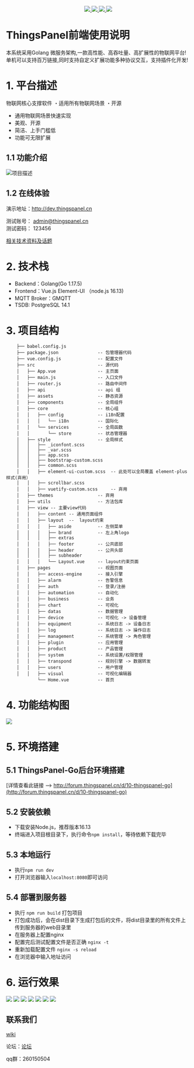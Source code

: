 <p style="text-align: center">
    <a href="https://github.com/ThingsPanel/ThingsPanel-Backend-Vue">
        <img src="https://img.shields.io/npm/v/cxs-ui?color=blue">
    </a>
    <a href="">
        <img src="https://img.shields.io/static/v1?label=Vue&message=2.0&color=green">
    </a>
    <a href="https://github.com/ThingsPanel/ThingsPanel-Backend-Vue">
        <img src="https://img.shields.io/npm/dependency-version/cxs-ui/element-ui?color=green">
    </a>
    <a href="LICENSE">
        <img src="https://img.shields.io/badge/License-MIT-yellow.svg">
    </a>
</p>

# ThingsPanel前端使用说明

本系统采用Golang 微服务架构,一款高性能、高吞吐量、高扩展性的物联网平台! 单机可以支持百万链接,同时支持自定义扩展功能多种协议交互，支持插件化开发!

# 1. 平台描述

物联网核心支撑软件 ・适用所有物联网场景 ・开源

* 通用物联网场景快速实现
* 美观、开源
* 简洁、上手门槛低   
* 功能可无限扩展

## 1.1 功能介绍

![项目描述](README_files/1.jpg)

## 1.2 在线体验

演示地址：http://dev.thingspanel.cn

测试账号： admin@thingspanel.cn  
测试密码： 123456

[相关技术资料及话题](http://forum.thingspanel.cn/)

# 2. 技术栈

- Backend：Golang(Go 1.17.5)
- Frontend：Vue.js Element-UI （node.js 16.13)
- MQTT Broker：GMQTT
- TSDB: PostgreSQL 14.1

# 3. 项目结构
        ├── babel.config.js
        ├── package.json               -- 包管理器代码
        ├── vue.config.js              -- 配置文件
        ├── src                        -- 源代码
        │   ├── App.vue                -- 主页面
        │   ├── main.js                -- 入口文件
        │   ├── router.js              -- 路由中间件
        │   ├── api                    -- api 组
        │   ├── assets                 -- 静态资源
        │   ├── components             -- 全局组件
        │   ├── core                   -- 核心组
        │   │   ├── config             -- i18n配置
        │   │   │   └── i18n           -- 国际化
        │   │   └── services           -- 全局函数
        │   │       └── store          -- 状态管理器
        │   ├── style                  -- 全局样式
        │   │   ├── _iconfont.scss
        │   │   ├── _var.scss
        │   │   ├── app.scss
        │   │   ├── bootstrap-custom.scss
        │   │   ├── common.scss
        │   │   ├── element-ui-custom.scss  -- 此处可以全局覆盖 element-plus 样式(弃用）
        │   │   ├── scrollbar.scss
        │   │   ├── vuetify-custom.scss     -- 弃用
        │   ├── themes                 -- 弃用
        │   ├── utils                  -- 方法包库
        │   ├── view -- 主要view代码
        │   │   ├── content -- 通用页面组件
        │   │   ├── layout  --  layout约束
        │   │   │   ├── aside          -- 左侧菜单
        │   │   │   ├── brand          -- 左上角logo
        │   │   │   ├── extras         
        │   │   │   ├── footer         -- 公共底部
        │   │   │   ├── header         -- 公共头部
        │   │   │   ├── subheader      
        │   │   │   └── Layout.vue     -- layout约束页面 
        │   ├── pages                  -- 视图页面
        │   │   ├── access-engine      -- 接入引擎
        │   │   ├── alarm              -- 告警信息
        │   │   ├── auth               -- 登录/注册
        │   │   ├── automation         -- 自动化
        │   │   ├── business           -- 业务
        │   │   ├── chart              -- 可视化
        │   │   ├── datas              -- 数据管理
        │   │   ├── device             -- 可视化 -> 设备管理
        │   │   ├── equipment          -- 系统日志 -> 设备日志
        │   │   ├── log                -- 系统日志 -> 操作日志
        │   │   ├── management         -- 系统管理 -> 角色管理
        │   │   ├── plugin             -- 应用管理
        │   │   ├── product            -- 产品管理
        │   │   ├── system             -- 系统设置/权限管理
        │   │   ├── transpond          -- 规则引擎 -> 数据转发
        │   │   ├── users              -- 用户管理
        │   │   ├── visual             -- 可视化编辑器
                └── Home.vue           -- 首页
        
# 4. 功能结构图
![](./README_files/10.png)

# 5. 环境搭建

## 5.1 ThingsPanel-Go后台环境搭建

[详情查看此链接 —> http://forum.thingspanel.cn/d/10-thingspanel-go](http://forum.thingspanel.cn/d/10-thingspanel-go)

## 5.2 安装依赖
- 下载安装Node.js，推荐版本16.13
- 终端进入项目根目录下，执行命令```npm install```，等待依赖下载完毕

## 5.3 本地运行
- 执行```npm run dev```
- 打开浏览器输入```localhost:8080```即可访问

## 5.4 部署到服务器
- 执行 ```npm run build``` 打包项目
- 打包成功后，会在dist目录下生成打包后的文件，将dist目录里的所有文件上传到服务器的web目录里
- 在服务器上配置nginx
- 配置完后测试配置文件是否正确 ```nginx -t```
- 重新加载配置文件 ```nginx -s reload```
- 在浏览器中输入地址访问

# 6. 运行效果
![](./README_files/3.png)
![](README_files/4.png)
![](README_files/5.png)
![](README_files/6.png)
![](README_files/7.png)
![](README_files/8.png)
![](README_files/9.png)

## 联系我们

[wiki](http://wiki.thingspanel.cn/index.php?title=%E9%A6%96%E9%A1%B5)

论坛：[论坛](http://forum.thingspanel.cn/)

qq群：260150504
